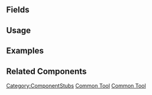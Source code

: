 <languages></languages> <translate>

## Fields

## Usage

## Examples

## Related Components

</translate>

[Category:ComponentStubs](Category:ComponentStubs "wikilink") [Common
Tool](Category:Components{{#translation:}} "wikilink") [Common
Tool](Category:Components:Uncategorized{{#translation:}} "wikilink")